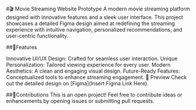 #🎬 Movie Streaming Website Prototype
A modern movie streaming platform designed with innovative features and a sleek user interface. This project showcases a detailed Figma design aimed at redefining the streaming experience with intuitive navigation, personalized recommendations, and user-centric functionality.

##🌟Features

Innovative UI/UX Design: Crafted for seamless user interaction.
Unique Personalization: Tailored viewing experience for every user.
Modern Aesthetics: A clean and engaging visual design.
Future-Ready Features: Conceptualized tools to enhance streaming engagement.
🔗 Preview
Check out the detailed design on [Figma](Insert Figma Link Here).

##🤝Contributions
This is an open project! Feel free to contribute ideas or enhancements by opening issues or submitting pull requests.
